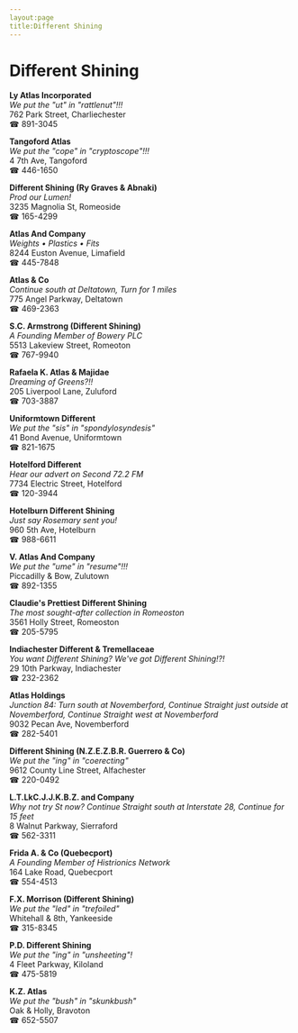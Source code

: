 ```yaml
---
layout:page
title:Different Shining
---
```

# Different Shining

**Ly Atlas Incorporated**  
_We put the "ut" in "rattlenut"!!!_  
762 Park Street, Charliechester  
☎ 891-3045



**Tangoford Atlas**  
_We put the "cope" in "cryptoscope"!!!_  
4 7th Ave, Tangoford  
☎ 446-1650



**Different Shining (Ry Graves & Abnaki)**  
_Prod our Lumen!_  
3235 Magnolia St, Romeoside  
☎ 165-4299



**Atlas And Company**  
_Weights • Plastics • Fits_  
8244 Euston Avenue, Limafield  
☎ 445-7848



**Atlas & Co**  
_Continue south at Deltatown, Turn for 1 miles_  
775 Angel Parkway, Deltatown  
☎ 469-2363



**S.C. Armstrong (Different Shining)**  
_A Founding Member of Bowery PLC_  
5513 Lakeview Street, Romeoton  
☎ 767-9940



**Rafaela K. Atlas & Majidae**  
_Dreaming of Greens?!!_  
205 Liverpool Lane, Zuluford  
☎ 703-3887



**Uniformtown Different**  
_We put the "sis" in "spondylosyndesis"_  
41 Bond Avenue, Uniformtown  
☎ 821-1675



**Hotelford Different**  
_Hear our advert on Second 72.2 FM_  
7734 Electric Street, Hotelford  
☎ 120-3944



**Hotelburn Different Shining**  
_Just say Rosemary sent you!_  
960 5th Ave, Hotelburn  
☎ 988-6611



**V. Atlas And Company**  
_We put the "ume" in "resume"!!!_  
Piccadilly & Bow, Zulutown  
☎ 892-1355



**Claudie's Prettiest Different Shining**  
_The most sought-after collection in Romeoston_  
3561 Holly Street, Romeoston  
☎ 205-5795



**Indiachester Different & Tremellaceae**  
_You want Different Shining? We've got Different Shining!?!_  
29 10th Parkway, Indiachester  
☎ 232-2362



**Atlas Holdings**  
_Junction 84: Turn south at Novemberford, Continue Straight just outside at Novemberford, Continue Straight west at Novemberford_  
9032 Pecan Ave, Novemberford  
☎ 282-5401



**Different Shining (N.Z.E.Z.B.R. Guerrero & Co)**  
_We put the "ing" in "coerecting"_  
9612 County Line Street, Alfachester  
☎ 220-0492



**L.T.LkC.J.J.K.B.Z. and Company**  
_Why not try St now? 
Continue Straight south at Interstate 28, Continue for 15 feet_  
8 Walnut Parkway, Sierraford  
☎ 562-3311



**Frida A. & Co (Quebecport)**  
_A Founding Member of Histrionics Network_  
164 Lake Road, Quebecport  
☎ 554-4513



**F.X. Morrison (Different Shining)**  
_We put the "led" in "trefoiled"_  
Whitehall & 8th, Yankeeside  
☎ 315-8345



**P.D. Different Shining**  
_We put the "ing" in "unsheeting"!_  
4 Fleet Parkway, Kiloland  
☎ 475-5819



**K.Z. Atlas**  
_We put the "bush" in "skunkbush"_  
Oak & Holly, Bravoton  
☎ 652-5507



